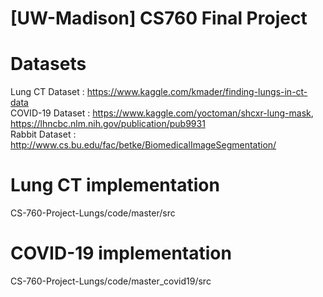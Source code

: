# [UW-Madison] CS760 Final Project

# Datasets
Lung CT Dataset : https://www.kaggle.com/kmader/finding-lungs-in-ct-data \
COVID-19 Dataset : https://www.kaggle.com/yoctoman/shcxr-lung-mask, https://lhncbc.nlm.nih.gov/publication/pub9931 \
Rabbit Dataset : http://www.cs.bu.edu/fac/betke/BiomedicalImageSegmentation/

# Lung CT implementation
CS-760-Project-Lungs/code/master/src

# COVID-19 implementation
CS-760-Project-Lungs/code/master_covid19/src
 
